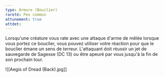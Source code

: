 ```yaml
---
type: Armure (Bouclier)
rareté: Peu commun
attunement: true
attdet:
---
```

Lorsqu'une créature vous rate avec une attaque d'arme de mêlée lorsque vous portez ce bouclier, vous pouvez utiliser votre réaction pour que le bouclier émane un sens de terreur. L'attaquant doit réussir un jet de sauvegarde de Sagesse (DC 13) ou être apeuré par vous jusqu'à la fin de son prochain tour.

![[Aegis of Dread (Back).jpg]]